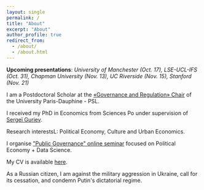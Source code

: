```yaml
---
layout: single
permalink: /
title: "About"
excerpt: "About"
author_profile: true
redirect_from:
  - /about/
  - /about.html
---
```

**Upcoming presentations**: *University of Manchester (Oct. 17), LSE-UCL-IFS (Oct. 31), Chapman University (Nov. 13), UC Riverside (Nov. 15), Stanford (Nov. 21)*

I am a Postdoctoral Scholar at the [«Governance and Regulation» Chair](https://chairgovreg.fondation-dauphine.fr/fr/node/1) of the University Paris-Dauphine - PSL. 

I received my PhD in Economics from Sciences Po under supervision of [Sergeï Guriev](https://sites.google.com/site/sguriev/). 

Research interestsL: Political Economy, Culture and Urban Economics. 

I organise ["Public Governance" online seminar](https://acss-dig.psl.eu/fr/seminaires/public-governance) focused on Political Economy + Data Science.

My CV is available [here](pdfs/cv.pdf).

As a Russian citizen, I am against the military aggression in Ukraine, call for its cessation, and condemn Putin's dictatorial regime.
